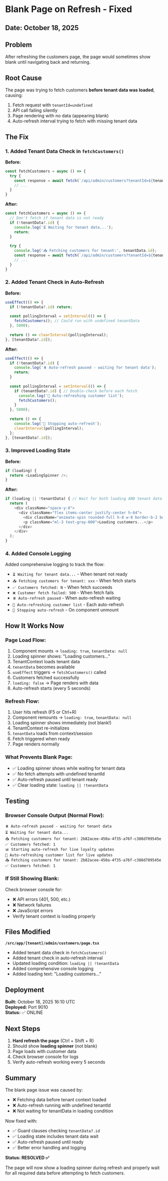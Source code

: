 # Blank Page on Refresh - Fixed

## Date: October 18, 2025

## Problem
After refreshing the customers page, the page would sometimes show blank until navigating back and returning.

## Root Cause
The page was trying to fetch customers **before tenant data was loaded**, causing:
1. Fetch request with `tenantId=undefined` 
2. API call failing silently
3. Page rendering with no data (appearing blank)
4. Auto-refresh interval trying to fetch with missing tenant data

## The Fix

### 1. Added Tenant Data Check in `fetchCustomers()`
**Before:**
```typescript
const fetchCustomers = async () => {
  try {
    const response = await fetch(`/api/admin/customers?tenantId=${tenantData?.id}...`);
    // ...
  }
}
```

**After:**
```typescript
const fetchCustomers = async () => {
  // Don't fetch if tenant data is not ready
  if (!tenantData?.id) {
    console.log('⏳ Waiting for tenant data...');
    return;
  }
  
  try {
    console.log('📥 Fetching customers for tenant:', tenantData.id);
    const response = await fetch(`/api/admin/customers?tenantId=${tenantData.id}...`);
    // ...
  }
}
```

### 2. Added Tenant Check in Auto-Refresh
**Before:**
```typescript
useEffect(() => {
  if (!tenantData?.id) return;
  
  const pollingInterval = setInterval(() => {
    fetchCustomers(); // Could run with undefined tenantData
  }, 5000);
  
  return () => clearInterval(pollingInterval);
}, [tenantData?.id]);
```

**After:**
```typescript
useEffect(() => {
  if (!tenantData?.id) {
    console.log('⏸️ Auto-refresh paused - waiting for tenant data');
    return;
  }
  
  const pollingInterval = setInterval(() => {
    if (tenantData?.id) { // Double-check before each fetch
      console.log('🔄 Auto-refreshing customer list');
      fetchCustomers();
    }
  }, 5000);
  
  return () => {
    console.log('🛑 Stopping auto-refresh');
    clearInterval(pollingInterval);
  };
}, [tenantData?.id]);
```

### 3. Improved Loading State
**Before:**
```typescript
if (loading) {
  return <LoadingSpinner />;
}
```

**After:**
```typescript
if (loading || !tenantData) { // Wait for both loading AND tenant data
  return (
    <div className="space-y-8">
      <div className="flex items-center justify-center h-64">
        <div className="animate-spin rounded-full h-8 w-8 border-b-2 border-primary"></div>
        <p className="ml-3 text-gray-600">Loading customers...</p>
      </div>
    </div>
  );
}
```

### 4. Added Console Logging
Added comprehensive logging to track the flow:
- `⏳ Waiting for tenant data...` - When tenant not ready
- `📥 Fetching customers for tenant: xxx` - When fetch starts
- `✅ Customers fetched: N` - When fetch succeeds
- `❌ Customer fetch failed: 500` - When fetch fails
- `⏸️ Auto-refresh paused` - When auto-refresh waiting
- `🔄 Auto-refreshing customer list` - Each auto-refresh
- `🛑 Stopping auto-refresh` - On component unmount

## How It Works Now

### Page Load Flow:
1. Component mounts → `loading: true`, `tenantData: null`
2. Loading spinner shows: "Loading customers..."
3. TenantContext loads tenant data
4. `tenantData` becomes available
5. `useEffect` triggers → `fetchCustomers()` called
6. Customers fetched successfully
7. `loading: false` → Page renders with data
8. Auto-refresh starts (every 5 seconds)

### Refresh Flow:
1. User hits refresh (F5 or Ctrl+R)
2. Component remounts → `loading: true`, `tenantData: null`
3. Loading spinner shows immediately (not blank!)
4. TenantContext re-initializes
5. `tenantData` loads from context/session
6. Fetch triggered when ready
7. Page renders normally

### What Prevents Blank Page:
- ✅ Loading spinner shows while waiting for tenant data
- ✅ No fetch attempts with undefined tenantId
- ✅ Auto-refresh paused until tenant ready
- ✅ Clear loading state: `loading || !tenantData`

## Testing

### Browser Console Output (Normal Flow):
```
⏸️ Auto-refresh paused - waiting for tenant data
⏳ Waiting for tenant data...
📥 Fetching customers for tenant: 2b82acee-450a-4f35-a76f-c388d709545e
✅ Customers fetched: 1
📊 Starting auto-refresh for live loyalty updates
🔄 Auto-refreshing customer list for live updates
📥 Fetching customers for tenant: 2b82acee-450a-4f35-a76f-c388d709545e
✅ Customers fetched: 1
```

### If Still Showing Blank:
Check browser console for:
- ❌ API errors (401, 500, etc.)
- ❌ Network failures
- ❌ JavaScript errors
- Verify tenant context is loading properly

## Files Modified

**`/src/app/[tenant]/admin/customers/page.tsx`**
- Added tenant data check in `fetchCustomers()`
- Added tenant check in auto-refresh interval
- Updated loading condition: `loading || !tenantData`
- Added comprehensive console logging
- Added loading text: "Loading customers..."

## Deployment

**Built:** October 18, 2025 16:10 UTC  
**Deployed:** Port 9010  
**Status:** ✅ ONLINE  

## Next Steps

1. **Hard refresh the page** (Ctrl + Shift + R)
2. Should show **loading spinner** (not blank)
3. Page loads with customer data
4. Check browser console for logs
5. Verify auto-refresh working every 5 seconds

## Summary

The blank page issue was caused by:
- ❌ Fetching data before tenant context loaded
- ❌ Auto-refresh running with undefined tenantId
- ❌ Not waiting for tenantData in loading condition

Now fixed with:
- ✅ Guard clauses checking `tenantData?.id`
- ✅ Loading state includes tenant data wait
- ✅ Auto-refresh paused until ready
- ✅ Better error handling and logging

**Status: RESOLVED ✅**

The page will now show a loading spinner during refresh and properly wait for all required data before attempting to fetch customers.

